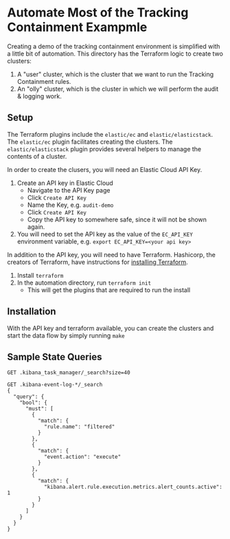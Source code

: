 # Automate Most of the Tracking Containment Exampmle

Creating a demo of the tracking containment environment is simplified with a little bit of automation. 
This directory has the Terraform logic to create two clusters:

1. A "user" cluster, which is the cluster that we want to run the Tracking Containment rules.
1. An "olly" cluster, which is the cluster in which we will perform the audit & logging work.

## Setup

The Terraform plugins include the `elastic/ec` and `elastic/elasticstack`. 
The `elastic/ec` plugin facilitates creating the clusters. 
The `elastic/elasticstack` plugin provides several helpers to manage the contents of a cluster.

In order to create the clusers, you will need an Elastic Cloud API Key.

1. Create an API key in Elastic Cloud
   - Navigate to the API Key page
   - Click `Create API Key`
   - Name the Key, e.g. `audit-demo`
   - Click `Create API Key`
   - Copy the API key to somewhere safe, since it will not be shown again.
1. You will need to set the API key as the value of the `EC_API_KEY` environment variable, e.g. `export EC_API_KEY=<your api key>`

In addition to the API key, you will need to have Terraform. Hashicorp, the creators of Terraform, have instructions for [installing Terraform](https://developer.hashicorp.com/terraform/downloads).

1. Install `terraform`
1. In the automation directory, run `terraform init`
   - This will get the plugins that are required to run the install

## Installation

With the API key and terraform available, you can create the clusters and start the data flow by simply running `make`

## Sample State Queries

```
GET .kibana_task_manager/_search?size=40

GET .kibana-event-log-*/_search
{
  "query": {
    "bool": {
      "must": [
        {
          "match": {
            "rule.name": "filtered"
          }
        },
        {
          "match": {
            "event.action": "execute"
          }
        },
        {
          "match": {
            "kibana.alert.rule.execution.metrics.alert_counts.active": 1
          }
        }
      ]
    }
  }
}
```
